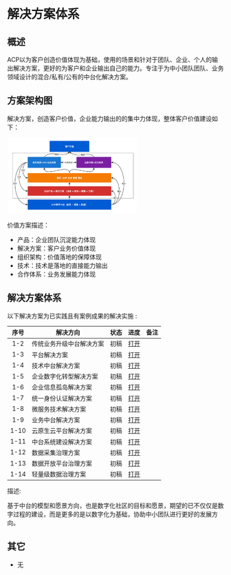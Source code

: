 # 解决方案体系

## 概述

ACP以为客户创造价值体现为基础，使用的场景和针对于团队、企业、个人的输出解决方案，更好的为客户和企业输出自己的能力。专注于为中小团队团队、业务领域设计的混合/私有/公有的中台化解决方案。

## 方案架构图

解决方案，创造客户价值，企业能力输出的的集中力体现，整体客户价值建设如下：

<img src="/framework/zhongtai_model.png" width="60%">

价值方案描述：

- 产品：企业团队沉淀能力体现
- 解决方案：客户业务价值体现
- 组织架构：价值落地的保障体现
- 技术：技术是落地的直接能力输出
- 合作体系：业务发展能力体现

## 解决方案体系

以下解决方案为已实践且有案例成果的解决实施 :

| 序号 | 解决方向                 | 状态 | 进度         | 备注 |
|:----:|--------------------------|:----:|:------------:|------|
| 1-2  | 传统业务升级中台解决方案 | 初稿 | [打开][1-2]  |      |
| 1-3  | 平台解决方案             | 初稿 | [打开][1-3]  |      |
| 1-4  | 技术中台解决方案         | 初稿 | [打开][1-4]  |      |
| 1-5  | 企业数字化转型解决方案   | 初稿 | [打开][1-5]  |      |
| 1-6  | 企业信息孤岛解决方案     | 初稿 | [打开][1-6]  |      |
| 1-7  | 统一身份认证解决方案     | 初稿 | [打开][1-7]  |      |
| 1-8  | 微服务技术解决方案       | 初稿 | [打开][1-8]  |      |
| 1-9  | 业务中台解决方案         | 初稿 | [打开][1-9]  |      |
| 1-10 | 云原生云平台解决方案     | 初稿 | [打开][1-10] |      |
| 1-11 | 中台系统建设解决方案     | 初稿 | [打开][1-11] |      |
| 1-12 | 数据采集治理方案         | 初稿 | [打开][1-12] |      |
| 1-13 | 数据开放平台治理方案     | 初稿 | [打开][1-13] |      |
| 1-14 | 轻量级数据治理方案       | 初稿 | [打开][1-14] |      |

[1-2]: /solution/09_传统业务升级中台解决方案.md
[1-3]: /solution/18_SaaS平台解决方案.md
[1-4]: /solution/19_技术中台解决方案.md
[1-5]: /solution/20_企业数字化转型解决方案.md
[1-6]: /solution/21_企业信息孤岛解决方案.md
[1-7]: /solution/22_统一身份认证解决方案.md
[1-8]: /solution/23_微服务技术解决方案.md
[1-9]: /solution/24_业务中台解决方案.md
[1-10]: /solution/25_云原生云平台解决方案.md
[1-11]: /solution/26_中台系统建设解决方案.md
[1-12]: /solution/27_数据采集治理方案.md
[1-13]: /solution/28_数据开放平台治理方案.md
[1-14]: /solution/29_轻量级数据治理方案.md

描述:

基于中台的模型和愿景方向，也是数字化社区的目标和愿景，期望的已不仅仅是数字过程的建设，而是更多的是以数字化为基础，协助中小团队进行更好的发展方向。



## 其它

- 无
